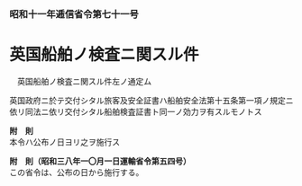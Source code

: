 ### 昭和十一年逓信省令第七十一号  
# 英国船舶ノ検査ニ関スル件  
　英国船舶ノ検査ニ関スル件左ノ通定ム  
  
英国政府ニ於テ交付シタル旅客及安全証書ハ船舶安全法第十五条第一項ノ規定ニ依リ同法ニ依リ交付シタル船舶検査証書ト同一ノ効力ヲ有スルモノトス  
  
**附　則**  
本令ハ公布ノ日ヨリ之ヲ施行ス  
  
**附　則（昭和三八年一〇月一日運輸省令第五四号）**  
この省令は、公布の日から施行する。  
  
